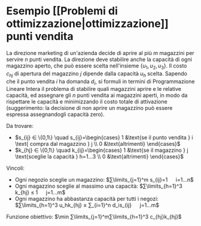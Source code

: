# Esempio [[Problemi di ottimizzazione|ottimizzazione]] punti vendita

La direzione marketing di un'azienda decide di aprire al più $m$ magazzini per servire $n$ punti vendita. La direzione deve stabilire anche la capacità di ogni magazzino aperto, che può essere scelta nell'insieme $\{u_1, u_2, u_3\}$.
Il costo $c_{hj}$ di apertura del magazzino $j$ dipende dalla capacità $u_h$ scelta.
Sapendo che il punto vendita $i$ ha domanda $d_i$, si formuli in termini di Programmazione Lineare Intera il problema di stabilire quali magazzini aprire e le relative capacità, ed assegnare gli $n$ punti vendita ai magazzini
aperti, in modo da rispettare le capacità e minimizzando il costo totale di attivazione (suggerimento: la decisione di non aprire un magazzino può essere espressa assegnandogli capacità zero).

Da trovare:
- $s_{ij} ∈ \{0,1\} \quad s_{ij}=\begin{cases} 1 &\text{se il punto vendita } i \text{ compra dal magazzino } j \\ 0 &\text{altrimenti} \end{cases}$
- $k_{hj} ∈ \{0,1\} \quad k_{ij}=\begin{cases} 1 &\text{se il magazzino } j \text{sceglie la capacità } h=1…3 \\ 0 &\text{altrimenti} \end{cases}$

Vincoli:
- Ogni negozio sceglie un magazzino: $∑\limits_{j=1}^m s_{ij}=1   i=1…n$
- Ogni magazzino sceglie al massimo una capacità: $∑\limits_{h=1}^3 k_{hj} ≤ 1   j=1…m$
- Ogni magazzino ha abbastanza capacità per tutti i negozi: $∑\limits_{h=1}^3 u_hk_{hj} ≥ ∑_{i=1}^n d_is_{ij}   j=1…m$

Funzione obiettivo: $\min ∑\limits_{j=1}^m∑\limits_{h=1}^3 c_{hj}k_{hj}$
